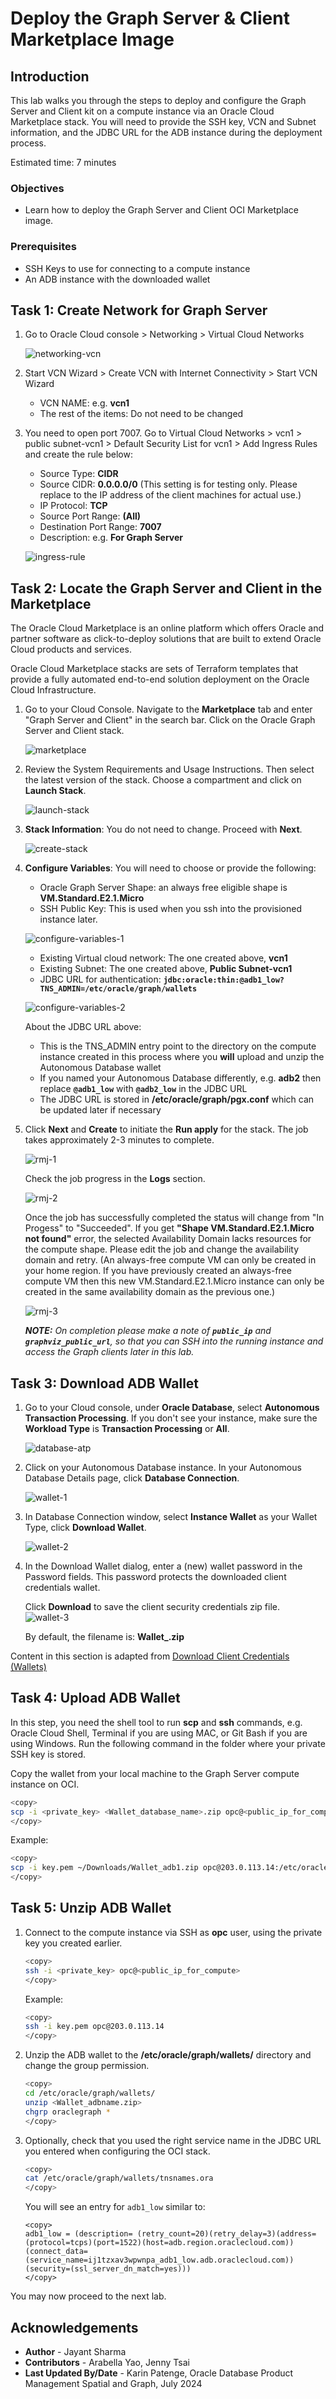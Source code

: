 # Deploy the Graph Server & Client Marketplace Image

## Introduction

This lab walks you through the steps to deploy and configure the Graph Server and Client kit on a compute instance via an Oracle Cloud Marketplace stack. You will need to provide the SSH key, VCN and Subnet information, and the JDBC URL for the ADB instance during the deployment process.

Estimated time: 7 minutes

### Objectives

- Learn how to deploy the Graph Server and Client OCI Marketplace image.

### Prerequisites

- SSH Keys to use for connecting to a compute instance
- An ADB instance with the downloaded wallet

## Task 1: Create Network for Graph Server

1. Go to Oracle Cloud console > Networking > Virtual Cloud Networks

    ![networking-vcn](https://oracle-livelabs.github.io/common/images/console/networking-vcn.png)

2. Start VCN Wizard > Create VCN with Internet Connectivity > Start VCN Wizard

    - VCN NAME: e.g. **vcn1**
    - The rest of the items: Do not need to be changed

3. You need to open port 7007. Go to Virtual Cloud Networks > vcn1 > public subnet-vcn1 > Default Security List for vcn1 > Add Ingress Rules and create the rule below:

    - Source Type: **CIDR**
    - Source CIDR: **0.0.0.0/0** (This setting is for testing only. Please replace to the IP address of the client machines for actual use.)
    - IP Protocol: **TCP**
    - Source Port Range: **(All)**
    - Destination Port Range: **7007**
    - Description: e.g. **For Graph Server**

    ![ingress-rule](images/ingress-rule.png)

## Task 2: Locate the Graph Server and Client in the Marketplace

The Oracle Cloud Marketplace is an online platform which offers Oracle and partner software as click-to-deploy solutions that are built to extend Oracle Cloud products and services.

Oracle Cloud Marketplace stacks are sets of Terraform templates that provide a fully automated end-to-end solution deployment on the Oracle Cloud Infrastructure.

1. Go to your Cloud Console. Navigate to the **Marketplace** tab and enter "Graph Server and Client" in the search bar. Click on the Oracle Graph Server and Client stack.

    ![marketplace](images/marketplace.png)

2. Review the System Requirements and Usage Instructions. Then select the latest version of the stack. Choose a compartment and click on **Launch Stack**.

    ![launch-stack](images/launch-stack_2.png)

3. **Stack Information**: You do not need to change. Proceed with **Next**.

    ![create-stack](images/create-stack.png)

4. **Configure Variables**: You will need to choose or provide the following:

    - Oracle Graph Server Shape: an always free eligible shape is **VM.Standard.E2.1.Micro**
    - SSH Public Key: This is used when you ssh into the provisioned instance later.

    ![configure-variables-1](images/configure-variables-1.png)

    - Existing Virtual cloud network: The one created above, **vcn1**
    - Existing Subnet: The one created above, **Public Subnet-vcn1**
    - JDBC URL for authentication: **`jdbc:oracle:thin:@adb1_low?TNS_ADMIN=/etc/oracle/graph/wallets`**

    ![configure-variables-2](images/configure-variables-2.png)

    About the JDBC URL above:

    - This is the TNS_ADMIN entry point to the directory on the compute instance created in this process where you **will** upload and unzip the Autonomous Database wallet
    - If you named your Autonomous Database differently, e.g. **adb2** then replace **`@adb1_low`** with **`@adb2_low`** in the JDBC URL
    - The JDBC URL is stored in **/etc/oracle/graph/pgx.conf** which can be updated later if necessary

5. Click **Next** and **Create** to initiate the **Run apply** for the stack. The job takes approximately 2-3 minutes to complete.

    ![rmj-1](images/rmj-1.png)

    Check the job progress in the **Logs** section.

    ![rmj-2](images/rmj-2.png)

    Once the job has successfully completed the status will change from "In Progess" to "Succeeded". If you get **"Shape VM.Standard.E2.1.Micro not found"** error, the selected Availability Domain lacks resources for the compute shape. Please edit the job and change the availability domain and retry. (An always-free compute VM can only be created in your home region. If you have previously created an always-free compute VM then this new VM.Standard.E2.1.Micro instance can only be created in the same availability domain as the previous one.)

    ![rmj-3](images/rmj-3.png)

    ***NOTE:*** *On completion please make a note of **`public_ip`** and **`graphviz_public_url`**, so that you can SSH into the running instance and access the Graph clients later in this lab.*

## Task 3: Download ADB Wallet

1. Go to your Cloud console, under **Oracle Database**, select **Autonomous Transaction Processing**. If you don't see your instance, make sure the **Workload Type** is **Transaction Processing** or **All**.

    ![database-atp](https://oracle-livelabs.github.io/common/images/console/database-atp.png)

2. Click on your Autonomous Database instance. In your Autonomous Database Details page, click **Database Connection**.

    ![wallet-1](images/wallet-1.png)

3. In Database Connection window, select **Instance Wallet** as your Wallet Type, click **Download Wallet**.

    ![wallet-2](images/wallet-2.png)

4. In the Download Wallet dialog, enter a (new) wallet password in the Password fields. This password protects the downloaded client credentials wallet.

    Click **Download** to save the client security credentials zip file.
    ![wallet-3](images/wallet-3.png)

    By default, the filename is: **Wallet_<adbname>.zip**

Content in this section is adapted from [Download Client Credentials (Wallets)](https://docs.oracle.com/en/cloud/paas/autonomous-data-warehouse-cloud/user/connect-download-wallet.html#GUID-B06202D2-0597-41AA-9481-3B174F75D4B1)

## Task 4: Upload ADB Wallet

In this step, you need the shell tool to run **scp** and **ssh** commands, e.g. Oracle Cloud Shell, Terminal if you are using MAC, or Git Bash if you are using Windows. Run the following command in the folder where your private SSH key is stored.

Copy the wallet from your local machine to the Graph Server compute instance on OCI.

```sh
<copy>
scp -i <private_key> <Wallet_database_name>.zip opc@<public_ip_for_compute>:/etc/oracle/graph/wallets
</copy>
```

Example:

```sh
<copy>
scp -i key.pem ~/Downloads/Wallet_adb1.zip opc@203.0.113.14:/etc/oracle/graph/wallets
</copy>
```

## Task 5: Unzip ADB Wallet

1. Connect to the compute instance via SSH as **opc** user, using the private key you created earlier.

    ```sh
    <copy>
    ssh -i <private_key> opc@<public_ip_for_compute>
    </copy>
    ```

    Example:

    ```sh
    <copy>
    ssh -i key.pem opc@203.0.113.14
    </copy>
    ```

2. Unzip the ADB wallet to the **/etc/oracle/graph/wallets/** directory and change the group permission.

    ```sh
    <copy>
    cd /etc/oracle/graph/wallets/
    unzip <Wallet_adbname.zip>
    chgrp oraclegraph *
    </copy>
    ```

3. Optionally, check that you used the right service name in the JDBC URL you entered when configuring the OCI stack.

    ```sh
    <copy>
    cat /etc/oracle/graph/wallets/tnsnames.ora
    </copy>
    ```

    You will see an entry for `adb1_low` similar to:

    ```text
    <copy>
    adb1_low = (description= (retry_count=20)(retry_delay=3)(address=(protocol=tcps)(port=1522)(host=adb.region.oraclecloud.com))(connect_data=(service_name=ij1tzxav3wpwnpa_adb1_low.adb.oraclecloud.com))(security=(ssl_server_dn_match=yes)))
    </copy>
    ```

You may now proceed to the next lab.

## Acknowledgements

- **Author** - Jayant Sharma
- **Contributors** - Arabella Yao, Jenny Tsai
- **Last Updated By/Date** - Karin Patenge, Oracle Database Product Management Spatial and Graph, July 2024
